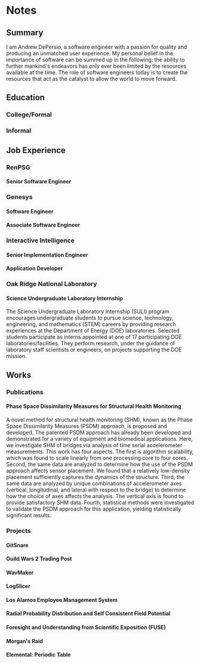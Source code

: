 # Notes

## Summary

I am Andrew DePersio, a software engineer with a passion for quality and producing an unmatched user experience.
My personal belief in the importance of software can be summed up in the following: the ability to further
mankind's endeavors has only ever been limited by the resources available at the time. The role of software
engineers today is to create the resources that act as the catalyst to allow the world to move forward.
<!-- Something about how I've worked in a variety of platforms and industry in many roles -->

## Education

### College/Formal

<!-- Started programming self-taught, TI-83 calculator, modding game consoles and MP3 players introduced me to lots of things (editing configs, reading logs, troubleshooting etc)  -->
<!-- Decided to study Computer Science because I had seen all the cool things that could be done through software and I wanted to be a part of it.  I chose BSU because of emphasis on immersive learning which I would later put into practice.  -->
<!-- Always had a love for Physics and decided to minor in Applied Physics/Nanoscience.  The freaking giant SDS and CVDS Electron microscope, working with Dr. Cancio. -->
<!-- Third love of music.  Marching band + Basketball band.  Met wife through it -->

### Informal

<!-- Multiple online courses/MOOCs (.NET, Node.js, React.js, AWS, Azure).  AWS certification as a part of company push to move to the cloud -->

## Job Experience

### RenPSG

#### Senior Software Engineer

### Genesys

#### Software Engineer

#### Associate Software Engineer

### Interactive Intelligence

#### Senior Implementation Engineer

#### Application Developer

### Oak Ridge National Laboratory

#### Science Undergraduate Laboratory Internship

The Science Undergraduate Laboratory Internship (SULI) program encourages undergraduate students to pursue science, technology, engineering, and mathematics (STEM) careers by providing research experiences at the Department of Energy (DOE) laboratories. Selected students participate as interns appointed at one of 17 participating DOE laboratories/facilities. They perform research, under the guidance of laboratory staff scientists or engineers, on projects supporting the DOE mission. 

## Works

### Publications

#### Phase Space Dissimilarity Measures for Structural Health Monitoring

A novel method for structural health monitoring (SHM), known as the Phase Space Dissimilarity Measures (PSDM) approach, is proposed and developed. The patented PSDM approach has already been developed and demonstrated for a variety of equipment and biomedical applications. Here, we investigate SHM of bridges via analysis of time serial accelerometer measurements. This work has four aspects. The first is algorithm scalability, which was found to scale linearly from one processing core to four cores. Second, the same data are analyzed to determine how the use of the PSDM approach affects sensor placement. We found that a relatively low-density placement sufficiently captures the dynamics of the structure. Third, the same data are analyzed by unique combinations of accelerometer axes (vertical, longitudinal, and lateral with respect to the bridge) to determine how the choice of axes affects the analysis. The vertical axis is found to provide satisfactory SHM data. Fourth, statistical methods were investigated to validate the PSDM approach for this application, yielding statistically significant results.

### Projects

#### GitSnare

#### Guild Wars 2 Trading Post

#### WavMaker

#### LogSlicer

#### Los Alamos Employee Management System

#### Radial Probability Distribution and Self Consistent Field Potential 

#### Foresight and Understanding from Scientific Exposition (FUSE)

#### Morgan's Raid

#### Elemental: Periodic Table